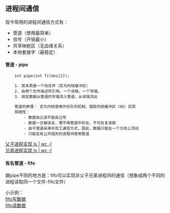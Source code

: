 ## 进程间通信

现今常用的进程间通信方式有：  

- 管道（使用最简单）
- 信号（开销最小）
- 共享映射区（无血缘关系）
- 本地套接字（最稳定） 


#### 管道 - pipe

```
    int pipe(int fildes[2]);

    1. 其本质是一个伪文件（实为内核缓冲区）
    2. 由两个文件描述符引用，一个读端，一个写端。
    3. 规定数据从管道的写端流入管道，从读端流出

    管道的原理： 实为内核使用环形队列机制，借助内核缓冲区（4k）实现
    局限性：
        - 数据自己读不能自己写
        - 数据一旦被读走，便不再管道中存在，不可反复读取
        - 由于管道采用半双工通信方式，因此，数据只能在一个方向上流动
        - 只能在有公共祖先的进程间使用管道
```

[父子进程实现 ls | wc -l](./pipe_ls_wc.c)  
[兄弟进程实现 ls | wc -l](./pipe2_ls_wc.c)  


#### 有名管道 - fifo

跟pipe不同的地方是：fifo可以实现非父子兄弟进程间的通信（想象成两个不同的进程读取同一个文件-fifo文件）  

小示例：  
[fifo写数据](./fifo_w.c)  
[fifo读数据](./fifo_r.c)  
